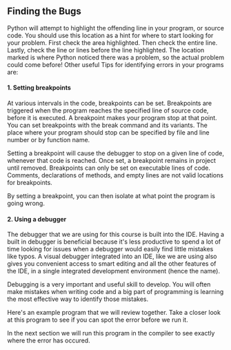 ## Finding the Bugs

Python will attempt to highlight the offending line in your program, or source code. You should use this location as a hint for where to start looking for your problem. First check the area highlighted. Then check the entire line. Lastly, check the line or lines before the line highlighted. The location marked is where Python noticed there was a problem, so the actual problem could come before! 
Other useful Tips for identifying errors in your programs are:
#### 1. Setting breakpoints
At various intervals in the code, breakpoints can be set. Breakpoints are triggered when the program reaches the specified line of source code, before it is executed. 
A breakpoint makes your program stop at that point. You can set breakpoints with the break command and its variants. The place where your program should stop can be specified by file and line number or by function name.

Setting a breakpoint will cause the debugger to stop on a given line of code, whenever that code is reached.
Once set, a breakpoint remains in project until removed. Breakpoints can only be set on executable lines of code. Comments, declarations of methods, and empty lines are not valid locations for breakpoints.

By setting a breakpoint, you can then isolate at what point the program is going wrong. 


#### 2. Using a debugger
The debugger that we are using for this course is built into the IDE.  Having a built in debugger is beneficial because it's less productive to spend a lot of time looking for issues when a debugger would easily find little mistakes like typos.
A visual debugger integrated into an IDE, like we are using also gives you convenient access to smart editing and all the other features of the IDE, in a single integrated development environment (hence the name).
    
Debugging is a very important and useful skill to develop.  You will often make mistakes when writing code and a big part of programming is learning the most effective way to identify those mistakes. 

Here's an example program that we will review together. Take a closer look at this program to see if you can spot the error before we run it. 

In the next section we will run this program in the compiler to see exactly where the error has occured.